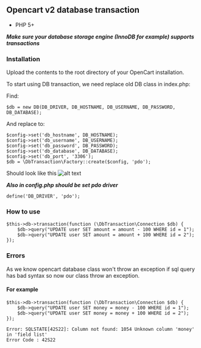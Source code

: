 ## Opencart v2 database transaction

* PHP 5+

***Make sure your database storage engine (InnoDB for example) supports transactions***

### Installation
Upload the contents to the root directory of your OpenCart installation.

To start using DB transaction, we need replace old DB class in index.php:

Find:
```
$db = new DB(DB_DRIVER, DB_HOSTNAME, DB_USERNAME, DB_PASSWORD, DB_DATABASE);
```
And replace to:
```
$config->set('db_hostname', DB_HOSTNAME);
$config->set('db_username', DB_USERNAME);
$config->set('db_password', DB_PASSWORD);
$config->set('db_database', DB_DATABASE);
$config->set('db_port', '3306');
$db = \DbTransaction\Factory::create($config, 'pdo');
```
Should look like this
![alt text](https://i.ibb.co/nwgHCw9/Screenshot-1.jpg)

***Also in config.php should be set pdo driver***
```
define('DB_DRIVER', 'pdo');
```

### How to use

```
$this->db->transaction(function (\DbTransaction\Connection $db) {
    $db->query("UPDATE user SET amount = amount - 100 WHERE id = 1");
    $db->query("UPDATE user SET amount = amount + 100 WHERE id = 2");
});
```

### Errors
As we know opencart database class won't throw an exception if sql query has bad syntax so now our class throw an exception.
#### For example
```
$this->db->transaction(function (\DbTransaction\Connection $db) {
    $db->query("UPDATE user SET money = money - 100 WHERE id = 1");
    $db->query("UPDATE user SET money = money + 100 WHERE id = 2");
});
```

```
Error: SQLSTATE[42S22]: Column not found: 1054 Unknown column 'money' in 'field list'
Error Code : 42S22
```